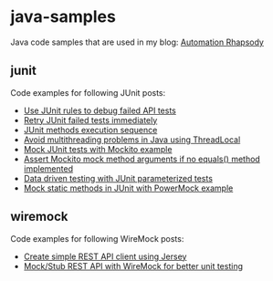 # java-samples #

Java code samples that are used in my blog: <a href="http://automationrhapsody.com/">Automation Rhapsody</a>

## junit ##

Code examples for following JUnit posts:
 * <a href="http://automationrhapsody.com/use-junit-rules-debug-failed-api-tests/">Use JUnit rules to debug failed API tests</a>
 * <a href="http://automationrhapsody.com/retry-junit-failed-tests-immediatelly/">Retry JUnit failed tests immediately</a>
 * <a href="http://automationrhapsody.com/junit-methods-execution-sequence/">JUnit methods execution sequence</a>
 * <a href="http://automationrhapsody.com/avoid-multithreading-problems-java-using-threadlocal/">Avoid multithreading problems in Java using ThreadLocal</a>
 * <a href="http://automationrhapsody.com/mock-junit-tests-mockito-example/">Mock JUnit tests with Mockito example</a>
 * <a href="http://automationrhapsody.com/assert-mockito-mock-method-arguments-no-equals-method-implemented/">Assert Mockito mock method arguments if no equals() method implemented</a>
 * <a href="http://automationrhapsody.com/data-driven-testing-junit-parameterized-tests/">Data driven testing with JUnit parameterized tests</a>
 * <a href="http://automationrhapsody.com/mock-static-methods-junit-powermock-example/">Mock static methods in JUnit with PowerMock example</a>

## wiremock ##

Code examples for following WireMock posts:
 * <a href="http://automationrhapsody.com/create-simple-rest-api-client-using-jersey/">Create simple REST API client using Jersey</a>
 * <a href="http://automationrhapsody.com/mock-stub-rest-api-wiremock-better-unit-testing/">Mock/Stub REST API with WireMock for better unit testing</a>